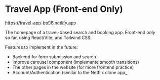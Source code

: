 # Travel App (Front-end Only)
https://travel-app-bp96.netlify.app

The homepage of a travel-based search and booking app. Front-end only so far, using React/Vite, and Tailwind CSS.

Features to implement in the future:
- Backend for form submission and search
- Improve carousel component (implemente smooth transitions)
- The other pages in the website (for more frontend practice)
- Account/Authentication (similar to the Netflix clone app_
